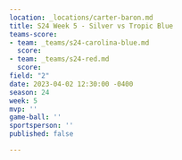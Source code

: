 ```yaml
---
location: _locations/carter-baron.md
title: S24 Week 5 - Silver vs Tropic Blue
teams-score:
- team: _teams/s24-carolina-blue.md
  score: 
- team: _teams/s24-red.md
  score: 
field: "2"
date: 2023-04-02 12:30:00 -0400
season: 24
week: 5
mvp: ''
game-ball: ''
sportsperson: ''
published: false

---
```

